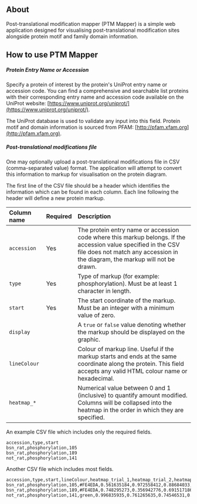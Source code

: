 ## About

Post-translational modification mapper (PTM Mapper) is a simple web application designed for visualising post-translational modification sites alongside protein motif and family domain information.

## How to use PTM Mapper

##### Protein Entry Name or Accession

Specify a protein of interest by the protein's UniProt entry name or accession code. You can find a comprehensive and searchable list proteins with their corresponding entry name and accession code available on the UniProt website: [https://www.uniprot.org/uniprot/](https://www.uniprot.org/uniprot/).

The UniProt database is used to validate any input into this field. Protein motif and domain information is sourced from PFAM: [http://pfam.xfam.org](http://pfam.xfam.org).

##### Post-translational modifications file

One may optionally upload a post-translational modifications file in CSV (comma-separated value) format. The application will attempt to convert this information to markup for visualisation on the protein diagram.

The first line of the CSV file should be a header which identifies the information which can be found in each column. Each line following the header will define a new protein markup.

|Column name|Required|Description|
|:-|:-|:-|
|`accession`|Yes|The protein entry name or accession code where this markup belongs. If the accession value specified in the CSV file does not match any accession in the diagram, the markup will not be drawn.|
|`type`|Yes|Type of markup (for example: phosphorylation). Must be at least 1 character in length.|
|`start`|Yes|The start coordinate of the markup. Must be an integer with a minimum value of zero.|
|`display`||A `true` or `false` value denoting whether the markup should be displayed on the graphic.|
|`lineColour`||Colour of markup line. Useful if the markup starts and ends at the same coordinate along the protein. This field accepts any valid HTML colour name or hexadecimal.|
|`heatmap_*`||Numerical value between 0 and 1 (inclusive) to quantify amount modified. Columns will be collapsed into the heatmap in the order in which they are specified.|

An example CSV file which includes only the required fields.

```
accession,type,start
bsn_rat,phosphorylation,105
bsn_rat,phosphorylation,189
not_rat,phosphorylation,141
```

Another CSV file which includes most fields.

```
accession,type,start,lineColour,heatmap_trial_1,heatmap_trial_2,heatmap_trial_3,heatmap_trial_4,heatmap_trial_5
bsn_rat,phosphorylation,105,#FE4EDA,0.561635184,0.972558412,0.88684033,0.595734213,0.805348794
bsn_rat,phosphorylation,189,#FE4EDA,0.748295273,0.356942776,0.691517186,0.332498155,0.5100571
not_rat,phosphorylation,141,green,0.996835935,0.761265635,0.74546531,0.285868099,0.513450914
```
